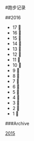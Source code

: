#跑步记录

##2016
* 17 🙇
* 16 🙇
* 15 🙇
* 14 💪
* 13 🙇
* 12 🙇
* 11 🙇
* 10 💪
* 9 💪
* 8 🙇
* 7 💪
* 6 🙇
* 5 💪
* 4 🙇
* 3 🙇
* 2 🙇
* 1 🙇

###Archive

[2015](/archive/2015.md)
